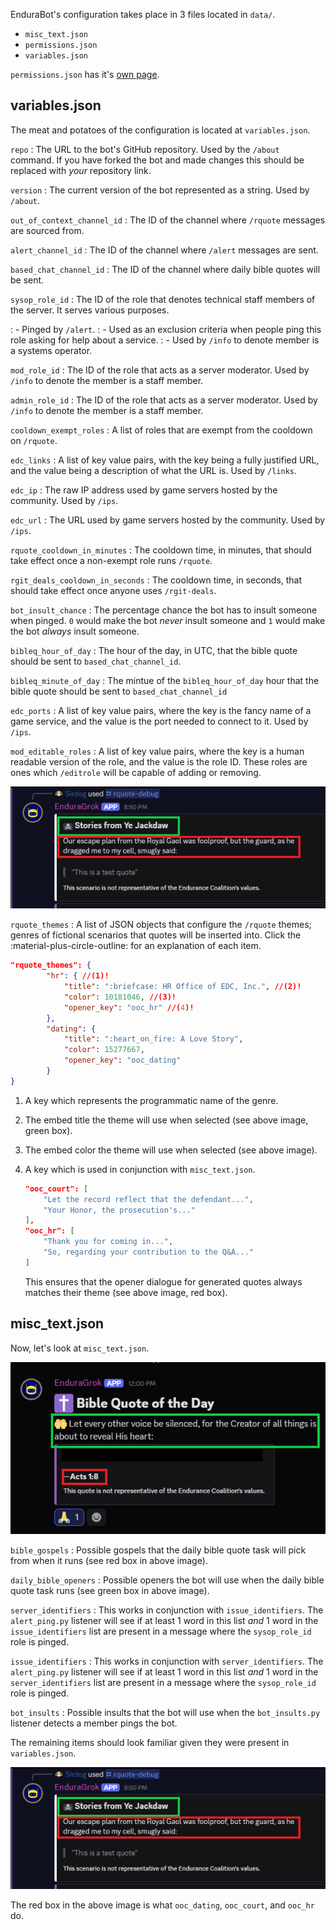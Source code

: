 EnduraBot's configuration takes place in 3 files located in `data/`.

- `misc_text.json`
- `permissions.json`
- `variables.json`

`permissions.json` has it's [own page](permissions.md).


## variables.json
The meat and potatoes of the configuration is located at `variables.json`.

`repo`
:   The URL to the bot's GitHub repository. Used by the `/about` command. If you have forked the bot and made changes this should be replaced with *your* repository link.

`version`
:   The current version of the bot represented as a string. Used by `/about`.

`out_of_context_channel_id`
:   The ID of the channel where `/rquote` messages are sourced from.

`alert_channel_id`
:   The ID of the channel where `/alert` messages are sent.

`based_chat_channel_id`
:   The ID of the channel where daily bible quotes will be sent.

`sysop_role_id`
:   The ID of the role that denotes technical staff members of the server. It serves various purposes.

: - Pinged by `/alert`.
: - Used as an exclusion criteria when people ping this role asking for help about a service.
: - Used by `/info` to denote member is a systems operator.

`mod_role_id`
:   The ID of the role that acts as a server moderator. Used by `/info` to denote the member is a staff member.

`admin_role_id`
:   The ID of the role that acts as a server moderator. Used by `/info` to denote the member is a staff member.

`cooldown_exempt_roles`
:   A list of roles that are exempt from the cooldown on `/rquote`.

`edc_links`
:   A list of key value pairs, with the key being a fully justified URL, and the value being a description of what the URL is. Used by `/links`.

`edc_ip`
:   The raw IP address used by game servers hosted by the community. Used by `/ips`.

`edc_url`
:   The URL used by game servers hosted by the community. Used by `/ips`.

`rquote_cooldown_in_minutes`
:   The cooldown time, in minutes, that should take effect once a non-exempt role runs `/rquote`.

`rgit_deals_cooldown_in_seconds`
:   The cooldown time, in seconds, that should take effect once anyone uses `/rgit-deals`.

`bot_insult_chance`
:   The percentage chance the bot has to insult someone when pinged. `0` would make the bot *never* insult someone and `1` would make the bot *always* insult someone.

`bibleq_hour_of_day`
:   The hour of the day, in UTC, that the bible quote should be sent to `based_chat_channel_id`.

`bibleq_minute_of_day`
:   The mintue of the `bibleq_hour_of_day` hour that the bible quote should be sent to `based_chat_channel_id`

`edc_ports`
:   A list of key value pairs, where the key is the fancy name of a game service, and the value is the port needed to connect to it. Used by `/ips`.

`mod_editable_roles`
:   A list of key value pairs, where the key is a human readable version of the role, and the value is the role ID. These roles are ones which `/editrole` will be capable of adding or removing.

![Example of /quote](assets/rquote-example.png)

`rquote_themes`
: A list of JSON objects that configure the `/rquote` themes; genres of fictional scenarios that quotes will be inserted into. Click the :material-plus-circle-outline: for an explanation of each item.

```json
"rquote_themes": {
        "hr": { //(1)!
            "title": ":briefcase: HR Office of EDC, Inc.", //(2)!
            "color": 10181046, //(3)!
            "opener_key": "ooc_hr" //(4)!
        },
        "dating": {
            "title": ":heart_on_fire: A Love Story",
            "color": 15277667,
            "opener_key": "ooc_dating"
        }
}
```

1. A key which represents the programmatic name of the genre.
2. The embed title the theme will use when selected (see above image, green box).
3. The embed color the theme will use when selected (see above image).
4.  A key which is used in conjunction with `misc_text.json`.

    ```json
    "ooc_court": [
        "Let the record reflect that the defendant...",
        "Your Honor, the prosecution's..."
    ],
    "ooc_hr": [
        "Thank you for coming in...",
        "So, regarding your contribution to the Q&A..."
    ]
    ```

    This ensures that the opener dialogue for generated quotes always matches their theme (see above image, red box).

## misc_text.json
Now, let's look at `misc_text.json`.

![Bible quote example](assets/bible-quote-example.png)

`bible_gospels`
:   Possible gospels that the daily bible quote task will pick from when it runs (see red box in above image).

`daily_bible_openers`
:   Possible openers the bot will use when the daily bible quote task runs (see green box in above image).

`server_identifiers`
:   This works in conjunction with `issue_identifiers`. The `alert_ping.py` listener will see if at least 1 word in this list *and* 1 word in the `issue_identifiers` list are present in a message where the `sysop_role_id` role is pinged.

`issue_identifiers`
:   This works in conjunction with `server_identifiers`. The `alert_ping.py` listener will see if at least 1 word in this list *and* 1 word in the `server_identifiers` list are present in a message where the `sysop_role_id` role is pinged.

`bot_insults`
:   Possible insults that the bot will use when the `bot_insults.py` listener detects a member pings the bot.

The remaining items should look familiar given they were present in `variables.json`.

![Example of /quote](assets/rquote-example.png)

The red box in the above image is what `ooc_dating`, `ooc_court`, and `ooc_hr` do.